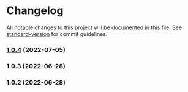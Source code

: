 # Changelog

All notable changes to this project will be documented in this file. See [standard-version](https://github.com/conventional-changelog/standard-version) for commit guidelines.

### [1.0.4](https://github.com/mattpfeffer/stylelint-config-astro/compare/v1.0.3...v1.0.4) (2022-07-05)

### 1.0.3 (2022-06-28)

### 1.0.2 (2022-06-28)
